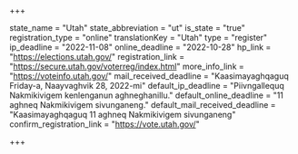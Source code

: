 +++

state_name = "Utah"
state_abbreviation = "ut"
is_state = "true"
registration_type = "online"
translationKey = "Utah"
type = "register"
ip_deadline = "2022-11-08"
online_deadline = "2022-10-28"
hp_link = "https://elections.utah.gov/"
registration_link = "https://secure.utah.gov/voterreg/index.html"
more_info_link = "https://voteinfo.utah.gov/"
mail_received_deadline = "Kaasimayaghqaguq Friday-a, Naayvaghvik 28, 2022-mi"
default_ip_deadline = "Piivngallequq Nakmikivigem kenlenganun aghneghanillu."
default_online_deadline = "11 aghneq Nakmikivigem sivunganeng."
default_mail_received_deadline = "Kaasimayaghqaguq 11 aghneq Nakmikivigem sivunganeng"
confirm_registration_link = "https://vote.utah.gov/"

+++